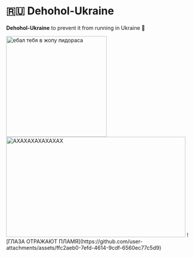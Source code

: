 # 🇷🇺 Dehohol-Ukraine



**Dehohol-Ukraine** to prevent it from running in Ukraine 🤮


<img width="269" height="270" alt="ебал тебя в жопу пидораса" src="https://github.com/user-attachments/assets/64a84a46-7be1-483b-917e-e9dcd0b1333b" />

<img width="480" height="269" alt="AXAXAXAXAXAXAX" src="https://github.com/user-attachments/assets/fd2273eb-8726-43e5-b413-0b67dc0a7bfd" />
![ГЛАЗА ОТРАЖАЮТ ПЛАМЯ](https://github.com/user-attachments/assets/ffc2aeb0-7efd-4614-9cdf-6560ec77c5d9)
